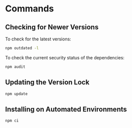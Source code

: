 # Commands

## Checking for Newer Versions

To check for the latest versions:

```bash
npm outdated -l
```

To check the current security status of the dependencies:

```bash
npm audit
```

## Updating the Version Lock

```bash
npm update
```

## Installing on Automated Environments

```bash
npm ci
```

